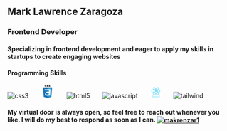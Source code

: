

<h2 align="left" style="font-size: bold;">Mark Lawrence Zaragoza</h2>

<h3 align="left">Frontend Developer</h3>

<h4 align="left">Specializing in frontend development and eager to apply my skills in startups to create engaging websites</h4>

<h4 align="left">Programming Skills</h4>
<p align="left">
<div style="display: inline-block;">
  <img src="https://getbootstrap.com/docs/5.3/assets/brand/bootstrap-logo-shadow.png" alt="css3" width="25" height="25"/>
  &nbsp;&nbsp;&nbsp;&nbsp;&nbsp;
  <img src="https://raw.githubusercontent.com/devicons/devicon/master/icons/css3/css3-original-wordmark.svg" alt="css3" width="30" height="30"/>
  &nbsp;&nbsp;&nbsp;&nbsp;&nbsp;
  <img src="https://cdn.icon-icons.com/icons2/2107/PNG/512/file_type_html_icon_130541.png" alt="html5" width="25" height="25"/>
  &nbsp;&nbsp;&nbsp;&nbsp;&nbsp;
  <img src="https://icon-library.com/images/javascript-icon-png/javascript-icon-png-23.jpg" alt="javascript" width="24" height="24"/>
  &nbsp;&nbsp;&nbsp;&nbsp;&nbsp;
  <img src="https://raw.githubusercontent.com/devicons/devicon/master/icons/react/react-original-wordmark.svg" alt="react" width="25" height="25"/>
  &nbsp;&nbsp;&nbsp;&nbsp;&nbsp;
  <img src="https://www.vectorlogo.zone/logos/tailwindcss/tailwindcss-icon.svg" alt="tailwind" width="28" height="28"/>
</div>


</p>

<p align="left"> <h4 align="left">My virtual door is always open, so feel free to reach out whenever you like. I will do my best to respond as soon as I can.
<a href="https://fb.com/makrenzar1" target="blank"><img align="center" src="https://raw.githubusercontent.com/rahuldkjain/github-profile-readme-generator/master/src/images/icons/Social/facebook.svg" alt="makrenzar1" height="20" width="35" /></a>
</p>
